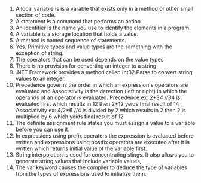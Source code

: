   1. A local variable is is a varable that exists only in a method or other small section of code.
  2. A statement is a command that performs an action.
  3. An Identifier is the name you use to identify the elements in a program.
  4. A variable is a storage location that holds a value.
  5. A method is named sequence of statements.
  6. Yes. Primitive types and value types are the samething with the exception of string.
  7. The operators that can be used depends on the value types
  8. There is no provision for converting an integer to a string 
  9.  .NET Framework provides a method called Int32.Parse to convert string values to an integer.
  10. Precedence governs the order in which an expression's operators are evaluated and Associativity 
  is the derection (left or right) in which the operands of an operator is evaluated.
		Precedence ex: 2+3*4 //3*4 is evaluated first which results in 12 then 2+12 yeids final result of 14
		Associativity ex: 4/2*6 //4 is divided by 2 which results in 2 then 2 is multiplied by 6 which yeids final result of 12
  11. The definite assignment rule states you must assign a value to a variable before you can use it.
  12. In expressions using prefix operators the expression is evaluated before written and 
  expressions using postfix operators are executed after it is written which returns initial value of the variable first.
  13. String interpolation is used for concentrating stings. It also allows you to generate string values that include variable values,
  14. The var keyword causes the compiler to deduce the type of variables from the types of expressions used to initialize them.
  